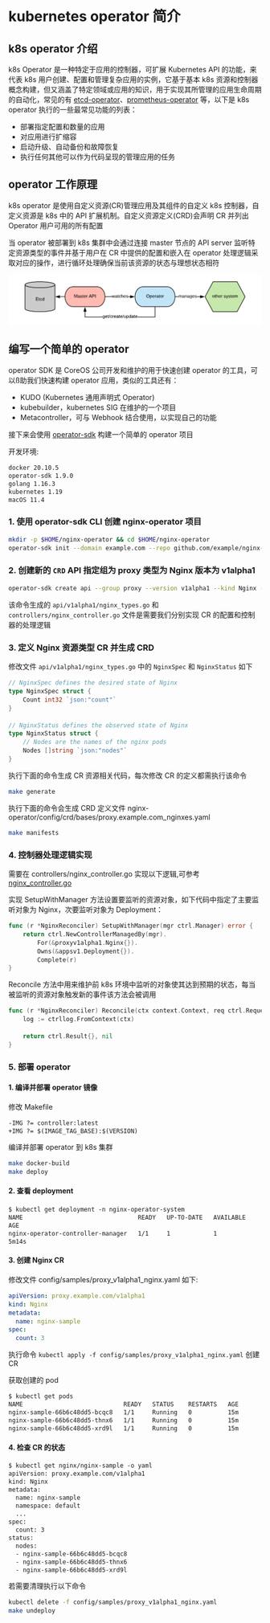 # kubernetes operator 简介

## k8s operator 介绍

k8s Operator 是一种特定于应用的控制器，可扩展 Kubernetes API 的功能，来代表 k8s 用户创建、配置和管理复杂应用的实例，它基于基本 k8s 资源和控制器概念构建，但又涵盖了特定领域或应用的知识，用于实现其所管理的应用生命周期的自动化，常见的有 [etcd-operator](https://github.com/coreos/etcd-operator)、[prometheus-operator](https://github.com/prometheus-operator/prometheus-operator) 等，以下是 k8s operator 执行的一些最常见功能的列表：

* 部署指定配置和数量的应用
* 对应用进行扩缩容
* 启动升级、自动备份和故障恢复
* 执行任何其他可以作为代码呈现的管理应用的任务

## operator 工作原理

k8s operator 是使用自定义资源(CR)管理应用及其组件的自定义 k8s 控制器，自定义资源是 k8s 中的 API 扩展机制。自定义资源定义(CRD)会声明 CR 并列出 Operator 用户可用的所有配置

当 operator 被部署到 k8s 集群中会通过连接 master 节点的 API server 监听特定资源类型的事件并基于用户在 CR 中提供的配置和嵌入在 operator 处理逻辑采取对应的操作，进行循环处理确保当前该资源的状态与理想状态相符

![avatar](./rafop1.png)

## 编写一个简单的 operator

operator SDK 是 CoreOS 公司开发和维护的用于快速创建 operator 的工具，可以ß助我们快速构建 operator 应用，类似的工具还有：

* KUDO (Kubernetes 通用声明式 Operator)
* kubebuilder，kubernetes SIG 在维护的一个项目
* Metacontroller，可与 Webhook 结合使用，以实现自己的功能

接下来会使用 [operator-sdk](https://github.com/operator-framework/operator-sdk) 构建一个简单的 operator 项目

开发环境:
```
docker 20.10.5
operator-sdk 1.9.0
golang 1.16.3
kubernetes 1.19
macOS 11.4
```

### 1. 使用 operator-sdk CLI 创建 nginx-operator 项目

```bash
mkdir -p $HOME/nginx-operator && cd $HOME/nginx-operator
operator-sdk init --domain example.com --repo github.com/example/nginx-operator
```

### 2. 创建新的 `CRD` API 指定组为 proxy 类型为 Nginx 版本为 v1alpha1

```bash
operator-sdk create api --group proxy --version v1alpha1 --kind Nginx --resource --controller
```
该命令生成的 `api/v1alpha1/nginx_types.go` 和  `controllers/nginx_controller.go` 文件是需要我们分别实现 CR 的配置和控制器的处理逻辑

### 3. 定义 Nginx 资源类型 CR 并生成 CRD

修改文件 `api/v1alpha1/nginx_types.go` 中的 `NginxSpec` 和 `NginxStatus` 如下

```go
// NginxSpec defines the desired state of Nginx
type NginxSpec struct {
	Count int32 `json:"count"`
}

// NginxStatus defines the observed state of Nginx
type NginxStatus struct {
	// Nodes are the names of the nginx pods
	Nodes []string `json:"nodes"`
}
```
执行下面的命令生成 CR 资源相关代码，每次修改 CR 的定义都需执行该命令

```bash
make generate
```

执行下面的命令会生成 CRD 定义文件 nginx-operator/config/crd/bases/proxy.example.com_nginxes.yaml

```bash
make manifests
```

### 4. 控制器处理逻辑实现
需要在 controllers/nginx_controller.go 实现以下逻辑,可参考 [nginx_controller.go](https://github.com/nufy323/nginx-sample-operator/blob/main/controllers/nginx_controller.go)

实现 SetupWithManager 方法设置要监听的资源对象，如下代码中指定了主要监听对象为 Nginx，次要监听对象为 Deployment：

```go
func (r *NginxReconciler) SetupWithManager(mgr ctrl.Manager) error {
	return ctrl.NewControllerManagedBy(mgr).
		For(&proxyv1alpha1.Nginx{}).
		Owns(&appsv1.Deployment{}).
		Complete(r)
}
```

Reconcile 方法中用来维护前 k8s 环境中监听的对象使其达到预期的状态，每当被监听的资源对象触发新的事件该方法会被调用

```go
func (r *NginxReconciler) Reconcile(ctx context.Context, req ctrl.Request) (ctrl.Result, error) {
	log := ctrllog.FromContext(ctx)

	return ctrl.Result{}, nil
}
```

### 5. 部署 operator

#### 1. 编译并部署 operator 镜像

修改 Makefile

```
-IMG ?= controller:latest
+IMG ?= $(IMAGE_TAG_BASE):$(VERSION)
```
编译并部署 operator 到 k8s 集群

```bash
make docker-build
make deploy
```

#### 2. 查看 deployment

```
$ kubectl get deployment -n nginx-operator-system
NAME                                READY   UP-TO-DATE   AVAILABLE   AGE
nginx-operator-controller-manager   1/1     1            1           5m14s
```
#### 3. 创建 Nginx CR

修改文件 config/samples/proxy_v1alpha1_nginx.yaml 如下:

```yaml
apiVersion: proxy.example.com/v1alpha1
kind: Nginx
metadata:
  name: nginx-sample
spec:
  count: 3
```
执行命令 `kubectl apply -f config/samples/proxy_v1alpha1_nginx.yaml` 创建 CR

获取创建的 pod 

```
$ kubectl get pods
NAME                            READY   STATUS    RESTARTS   AGE
nginx-sample-66b6c48dd5-bcqc8   1/1     Running   0          15m
nginx-sample-66b6c48dd5-thnx6   1/1     Running   0          15m
nginx-sample-66b6c48dd5-xrd9l   1/1     Running   0          15m
```

#### 4. 检查 CR 的状态

```
$ kubectl get nginx/nginx-sample -o yaml
apiVersion: proxy.example.com/v1alpha1
kind: Nginx
metadata:
  name: nginx-sample
  namespace: default
  ...
spec:
  count: 3
status:
  nodes:
  - nginx-sample-66b6c48dd5-bcqc8
  - nginx-sample-66b6c48dd5-thnx6
  - nginx-sample-66b6c48dd5-xrd9l
```
若需要清理执行以下命令

```bash
kubectl delete -f config/samples/proxy_v1alpha1_nginx.yaml
make undeploy
```